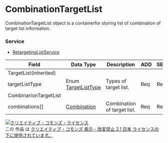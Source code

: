 # CombinationTargetList
CombinationTargetList object is a containerfor storing list of combination of target list information.
### Service
+ [RetargetingListService](../services/RetargetingListService.md)

| Field | Data Type | Description | ADD | SET | REMOVE | 
|---|---|---|---|---|---|
| TargetList(inherited)||||||
| targetListType| Enum <a href="./TargetListType.md">TargetListType</a>| Types of target list.| Req| Req| — |
| CombinarionTargetList||||||
| combinations[]| <a href="./Combination.md">Combination</a>| Combination of target list.| Req| Req| — |
<a rel="license" href="http://creativecommons.org/licenses/by-nd/2.1/jp/"><img alt="クリエイティブ・コモンズ・ライセンス" style="border-width:0" src="https://i.creativecommons.org/l/by-nd/2.1/jp/88x31.png" /></a><br />この 作品 は <a rel="license" href="http://creativecommons.org/licenses/by-nd/2.1/jp/">クリエイティブ・コモンズ 表示 - 改変禁止 2.1 日本 ライセンスの下に提供されています。</a>
